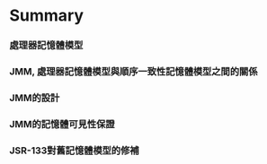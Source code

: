 # Summary

### 處理器記憶體模型

### JMM, 處理器記憶體模型與順序一致性記憶體模型之間的關係

### JMM的設計

### JMM的記憶體可見性保證

### JSR-133對舊記憶體模型的修補



